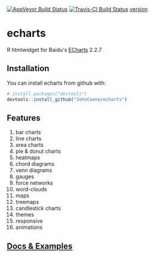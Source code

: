 [![AppVeyor Build Status](https://ci.appveyor.com/api/projects/status/github/JohnCoene/echarts?branch=master&svg=true)](https://ci.appveyor.com/project/JohnCoene/echarts)
[![Travis-CI Build Status](https://travis-ci.org/JohnCoene/echarts.svg?branch=master)](https://travis-ci.org/JohnCoene/echarts)
[version](https://img.shields.io/github/release/JohnCoene/echarts.svg)

# echarts

R htmlwidget for Baidu's [ECharts](http://echarts.baidu.com) 2.2.7

## Installation

You can install echarts from github with:

```R
# install.packages("devtools")
devtools::install_github("JohnCoene/echarts")
```

## Features

1. bar charts
2. line charts
3. area charts
4. pie & donut charts
5. heatmaps
6. chord diagrams
7. venn diagrams
8. gauges
9. force networks
10. word-clouds
11. maps
12. treemaps
13. candlestick charts
14. themes
15. responsive
16. animations

## [Docs & Examples](http://john-coene.com/htmlwidgets/echarts/)
